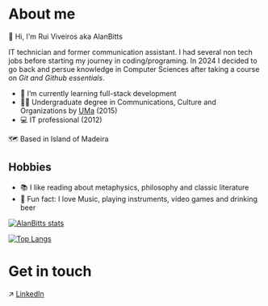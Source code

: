 # About me 


:wave: Hi, I'm Rui Viveiros aka AlanBitts


IT technician and former communication assistant. I had several non tech jobs before starting my journey in coding/programing.
In 2024 I decided to go back and persue knowledge in Computer Sciences after taking a course on _Git and Github essentials_.


- 🌱 I’m currently learning full-stack development
- 👨‍🎓 Undergraduate degree in Communications, Culture and Organizations by [UMa](https://www.uma.pt/en/) (2015)
- 💻 IT professional (2012)

🗺️ Based in Island of Madeira


## Hobbies 
- 📚 I like reading about metaphysics, philosophy and classic literature
- 🎸 Fun fact: I love Music, playing instruments, video games and drinking beer


[![AlanBitts stats](https://github-readme-stats.vercel.app/api?username=AlanBitts&show_icons=true&theme=monokai)](https://github.com/AlanBitts?tab=repositories)

[![Top Langs](https://github-readme-stats.vercel.app/api/top-langs/?username=AlanBitts&theme=monokai)](https://github.com/AlanBitts?tab=repositories)

# Get in touch
:arrow_upper_right: [LinkedIn](https://www.linkedin.com/in/alanbitts/)
<!---
AlanBitts/AlanBitts is a ✨ special ✨ repository because its `README.md` (this file) appears on your GitHub profile.
You can click the Preview link to take a look at your changes.
--->

